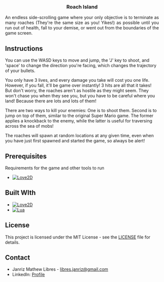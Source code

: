 <div align="center">
  <h3 align="center">Roach Island</h3>

  <div align="justify">
    <p>
      An endless side-scrolling game where your only objective is to terminate as many roaches (They're the same size as you! Yikes!) as possible until you run out of health, fall to your demise, or went out from the boundaries of the game screen.
    </p>
  </div>
</div>

## Instructions
You can use the WASD keys to move and jump, the 'J' key to shoot, and 'space' to change the direction you're facing, which changes the trajectory of your bullets.

You only have 3 lives, and every damage you take will cost you one life. However, if you fall, it'll be game over instantly! 3 hits are all that it takes! But don't worry, the roaches aren't as hostile as they might seem. They won't chase you when they see you, but you have to be careful where you land! Because there are lots and lots of them!

There are two ways to kill your enemies: One is to shoot them. Second is to jump on top of them, similar to the original Super Mario game. The former applies a knockback to the enemy, while the latter is useful for traversing across the sea of mobs!

The roaches will spawn at random locations at any given time, even when you have just first spawned and started the game, so always be alert!

## Prerequisites
Requirements for the game and other tools to run
- [![Love2D][Love2D]][Love2D-url]

## Built WIth
* [![Love2D][Love2D]][Love2D-url]
* [![Lua][Lua]][Lua-url]

[Love2D]: https://img.shields.io/badge/Love2D-EA316E?logo=love&logoColor=white
[Love2D-url]: https://love2d.org/
[Lua]: https://img.shields.io/badge/Lua-2C2D72?logo=lua&logoColor=white
[Lua-url]: https://www.lua.org/

## License
This project is licensed under the MIT License - see the [LICENSE](LICENSE) file for details.

## Contact
- Janriz Mathew Libres - [libres.janriz@gmail.com](mailto:libres.janriz@gmail.com)
- LinkedIn: [Profile](https://www.linkedin.com/in/janriz-mathew-libres-3a81bb228/)
